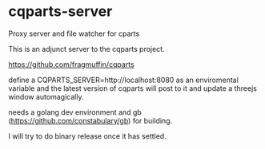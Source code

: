# cqparts-server
Proxy server and file watcher for cparts

This is an adjunct server to the cqparts project.

https://github.com/fragmuffin/cqparts

define a CQPARTS_SERVER=http://localhost:8080 as an enviromental variable
and the latest version of cqparts will post to it and update a threejs 
window automagically.

needs a golang dev environment and gb (https://github.com/constabulary/gb) for building. 

I will try to do binary release once it has settled.

